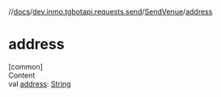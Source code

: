 //[docs](../../../index.md)/[dev.inmo.tgbotapi.requests.send](../index.md)/[SendVenue](index.md)/[address](address.md)



# address  
[common]  
Content  
val [address](address.md): [String](https://kotlinlang.org/api/latest/jvm/stdlib/kotlin/-string/index.html)  



